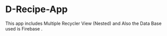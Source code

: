 # D-Recipe-App
This app includes Multiple Recycler View (Nested) and Also the Data Base used is Firebase .
